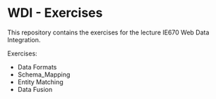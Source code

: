 # WDI - Exercises
This repository contains the exercises for the lecture IE670 Web Data Integration.

Exercises:
- Data Formats
- Schema_Mapping
- Entity Matching
- Data Fusion
